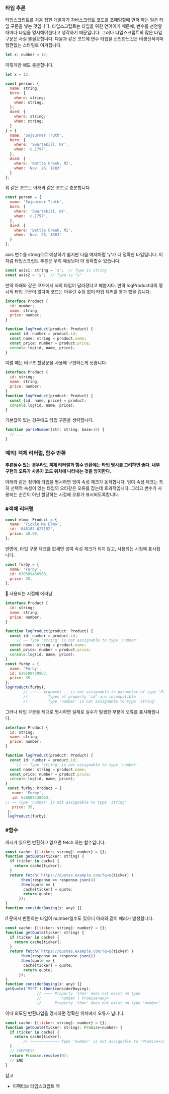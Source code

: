 ### 타입 추론

타입스크립트를 처음 접한 개발자가 자바스크립트 코드를 포매팅할때 먼저 하는 일은  타입 구문을 넣는 것입니다. 타입스크립트는 타입을 위한 언어이기 때문에, 변수를 선언할 때마다 타입을 명시해야한다고 생각하기 때문입니다. 그러나 타입스크립트의 많은 타입 구문은 사실 불필요합니다. 다음과 같은 코드에 변수 타입을 선언한느것은 비생산적이며 형편없는 스타일로 여겨집니다.

```jsx
let x: number = 12;
```

이렇게만 해도 충분합니다.

```jsx
let x = 12;
```

```jsx
const person: {
  name: string;
  born: {
    where: string;
    when: string;
  };
  died: {
    where: string;
    when: string;
  }
} = {
  name: 'Sojourner Truth',
  born: {
    where: 'Swartekill, NY',
    when: 'c.1797',
  },
  died: {
    where: 'Battle Creek, MI',
    when: 'Nov. 26, 1883'
  }
};
```

위 같은 코드는 아래와 같은 코드로 충분합니다.

```jsx
const person = {
  name: 'Sojourner Truth',
  born: {
    where: 'Swartekill, NY',
    when: 'c.1797',
  },
  died: {
    where: 'Battle Creek, MI',
    when: 'Nov. 26, 1883'
  }
};
```

axis 변수를 string으로 예상하기 쉽지만 다음 예제처럼 'y'가 더 정확한 타입입니다. 이처럼 타입스크립트 추론은 우리 예상보다 더 정확할수 있습니다.

```jsx
const axis1: string = 'x';  // Type is string
const axis2 = 'y';  // Type is "y"
```

만약 아래와 같은 코드에서 id의 타입이 달라졌다고 해봅시다. 만약 logProduct내의 명시적 타입 구문이 없다며 코드는 아무런 수정 없이 타입 체커를 통과 했을 겁니다. 

```jsx
interface Product {
  id: number;
  name: string;
  price: number;
}

function logProduct(product: Product) {
  const id: number = product.id;
  const name: string = product.name;
  const price: number = product.price;
  console.log(id, name, price);
}
```

이럴 때는 비구조 할당문을 사용해 구현하는게 낫습니다.

```jsx
interface Product {
  id: string;
  name: string;
  price: number;
}
function logProduct(product: Product) {
  const {id, name, price} = product;
  console.log(id, name, price);
}
```

기본값이 있는 경우에도 타입 구문을 생략합니다.

```jsx
function parseNumber(str: string, base=10) {
  // ...
}
```

### 예외) 객체 리터럴, 함수 반환

**추론될수 있는 경우라도 객체 리터럴과 함수 반환에는 타입 명시를 고려하면 좋다. 내부 구현의 오류가 사용자 코드 위치에 나타내는 것을 방지한다.**

아래와 같은 정의에 타입을 명시하면 잉여 속성 체크가 동작합니다. 잉여 속성 체크는 특히 선택적 속성이 있는 타입의 오타같은 오류를 잡는데 효과적입니다. 그리고 변수가 사용되는 순간이 아닌 할당하는 시점에 오류가 표시되도록합니다.

### #객체 리터럴

```jsx
const elmo: Product = {
  name: 'Tickle Me Elmo',
  id: '048188 627152',
  price: 28.99,
};
```

반면에, 타입 구문 체크를 없새면 잉여 속성 체크가 되지 않고, 사용되는 시점에 표시됩니다.

```jsx
const furby = {
  name: 'Furby',
  id: 630509430963,
  price: 35,
};
```

📍 사용되는 시점에 에러남

```jsx
interface Product {
  id: string;
  name: string;
  price: number;
}

function logProduct(product: Product) {
  const id: number = product.id;
     // ~~ Type 'string' is not assignable to type 'number'
  const name: string = product.name;
  const price: number = product.price;
  console.log(id, name, price);
}
const furby = {
  name: 'Furby',
  id: 630509430963,
  price: 35,
};
logProduct(furby);
        // ~~~~~ Argument .. is not assignable to parameter of type 'Product'
        //         Types of property 'id' are incompatible
        //         Type 'number' is not assignable to type 'string'
```

그러나 타입 구문을 제대로 명시하면 실제로 실수가 발생한 부분에 오류를 표시해줍니다.

```jsx
interface Product {
  id: string;
  name: string;
  price: number;
}

function logProduct(product: Product) {
  const id: number = product.id;
     // ~~ Type 'string' is not assignable to type 'number'
  const name: string = product.name;
  const price: number = product.price;
  console.log(id, name, price);
}
 const furby: Product = {
   name: 'Furby',
   id: 630509430963,
// ~~ Type 'number' is not assignable to type 'string'
   price: 35,
 };
 logProduct(furby);
```

### #함수

캐시가 있으면 반환하고 없으면 fetch 하는 함수입니다.

```jsx
const cache: {[ticker: string]: number} = {};
function getQuote(ticker: string) {
  if (ticker in cache) {
    return cache[ticker];
  }
  return fetch(`https://quotes.example.com/?q=${ticker}`)
      .then(response => response.json())
      .then(quote => {
        cache[ticker] = quote;
        return quote;
      });
}
function considerBuying(x: any) {}
```

if 문에서 반환하는 타입이 number일수도 있으니 아래와 같이 에러가 발생합니다.

```jsx
const cache: {[ticker: string]: number} = {};
function getQuote(ticker: string) {
  if (ticker in cache) {
    return cache[ticker];
  }
  return fetch(`https://quotes.example.com/?q=${ticker}`)
      .then(response => response.json())
      .then(quote => {
        cache[ticker] = quote;
        return quote;
      });
}
function considerBuying(x: any) {}
getQuote('MSFT').then(considerBuying);
              // ~~~~ Property 'then' does not exist on type
              //        'number | Promise<any>'
              //      Property 'then' does not exist on type 'number'
```

이때 의도된 반환타입을 명시하면 정확한 위치에서 오류가 납니다.

```jsx
const cache: {[ticker: string]: number} = {};
function getQuote(ticker: string): Promise<number> {
  if (ticker in cache) {
    return cache[ticker];
        // ~~~~~~~~~~~~~ Type 'number' is not assignable to 'Promise<number>'
  }
  // COMPRESS
  return Promise.resolve(0);
  // END
}
```
참고

* 이펙티브 타입스크립트 책
